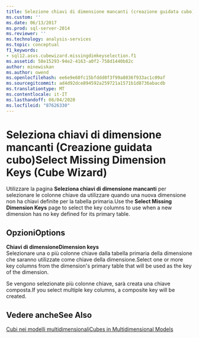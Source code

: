 ```yaml
---
title: Selezione chiavi di dimensione mancanti (creazione guidata cubo) | Microsoft Docs
ms.custom: ''
ms.date: 06/13/2017
ms.prod: sql-server-2014
ms.reviewer: ''
ms.technology: analysis-services
ms.topic: conceptual
f1_keywords:
- sql12.asvs.cubewizard.missingdimkeyselection.f1
ms.assetid: 58e15293-94e2-4163-a0f2-758d1440b82c
author: minewiskan
ms.author: owend
ms.openlocfilehash: ee6e9e60fc15bfddd0f3f99a8036f933ac1c09af
ms.sourcegitcommit: ad4d92dce894592a259721a1571b1d8736abacdb
ms.translationtype: MT
ms.contentlocale: it-IT
ms.lasthandoff: 08/04/2020
ms.locfileid: "87626330"
---
```

# <a name="select-missing-dimension-keys-cube-wizard"></a><span data-ttu-id="e1abf-102">Seleziona chiavi di dimensione mancanti (Creazione guidata cubo)</span><span class="sxs-lookup"><span data-stu-id="e1abf-102">Select Missing Dimension Keys (Cube Wizard)</span></span>
  <span data-ttu-id="e1abf-103">Utilizzare la pagina **Seleziona chiavi di dimensione mancanti** per selezionare le colonne chiave da utilizzare quando una nuova dimensione non ha chiavi definite per la tabella primaria.</span><span class="sxs-lookup"><span data-stu-id="e1abf-103">Use the **Select Missing Dimension Keys** page to select the key columns to use when a new dimension has no key defined for its primary table.</span></span>  
  
## <a name="options"></a><span data-ttu-id="e1abf-104">Opzioni</span><span class="sxs-lookup"><span data-stu-id="e1abf-104">Options</span></span>  
 <span data-ttu-id="e1abf-105">**Chiavi di dimensione**</span><span class="sxs-lookup"><span data-stu-id="e1abf-105">**Dimension keys**</span></span>  
 <span data-ttu-id="e1abf-106">Selezionare una o più colonne chiave dalla tabella primaria della dimensione che saranno utilizzate come chiave della dimensione.</span><span class="sxs-lookup"><span data-stu-id="e1abf-106">Select one or more key columns from the dimension's primary table that will be used as the key of the dimension.</span></span>  
  
 <span data-ttu-id="e1abf-107">Se vengono selezionate più colonne chiave, sarà creata una chiave composta.</span><span class="sxs-lookup"><span data-stu-id="e1abf-107">If you select multiple key columns, a composite key will be created.</span></span>  
  
## <a name="see-also"></a><span data-ttu-id="e1abf-108">Vedere anche</span><span class="sxs-lookup"><span data-stu-id="e1abf-108">See Also</span></span>  
 [<span data-ttu-id="e1abf-109">Cubi nei modelli multidimensionali</span><span class="sxs-lookup"><span data-stu-id="e1abf-109">Cubes in Multidimensional Models</span></span>](multidimensional-models/cubes-in-multidimensional-models.md)  
  
  
